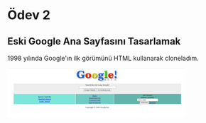 # Ödev 2
## Eski Google Ana Sayfasını Tasarlamak

1998 yılında Google'ın ilk görümünü HTML kullanarak cloneladım. 

<img align="center" alt="Google Clone" width="400" src="./google.png" >